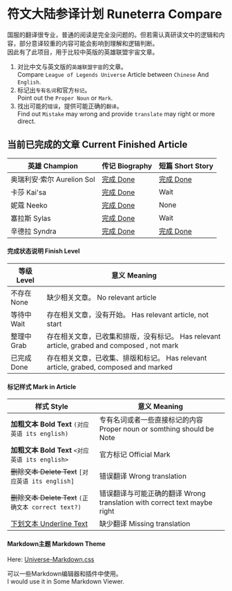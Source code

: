 # 符文大陆参译计划 Runeterra Compare
国服的翻译很专业，普通的阅读是完全没问题的。但若需认真研读文中的逻辑和内容，部分意译较重的内容可能会影响到理解和逻辑判断。  
因此有了此项目，用于比较中英版的英雄联盟宇宙文章。

1. 对比中文与英文版的`英雄联盟宇宙`的文章。  
Compare `League of Legends Universe` Article between `Chinese` And `English`.  
2. 标记出`专有名词`和官方`标记`。  
Point out the `Proper Noun` or `Mark`.  
3. 找出可能的`错误`，提供可能正确的`翻译`。  
Find out `Mistake` may wrong and provide `translate` may right or more direct.  

## 当前已完成的文章 Current Finished Article
| 英雄 Champion | 传记 Biography | 短篇 Short Story |
| ------- | ------- | ------- |
| 奥瑞利安·索尔 Aurelion Sol | [完成 Done](AurelionSol/Biography.md) | [完成 Done](AurelionSol/ShortStory.md) |
| 卡莎 Kai'sa | [完成 Done](Kaisa/Biography.md) | Wait |
| 妮蔻 Neeko | [完成 Done](Neeko/Biography.md) | None |
| 塞拉斯 Sylas | [完成 Done](Sylas/Biography.md) | Wait |
| 辛德拉 Syndra | [完成 Done](Syndra/Biography.md) | [完成 Done](Syndra/ShortStory.md) |

#### 完成状态说明 Finish Level
| 等级 Level | 意义 Meaning |
| ------- | ------- |
| 不存在 None | 缺少相关文章。 No relevant article
| 等待中 Wait | 存在相关文章，没有开始。 Has relevant article, not start
| 整理中 Grab | 存在相关文章，已收集和排版，没有标记。 Has relevant article, grabed and composed , not mark
| 已完成 Done | 存在相关文章，已收集、排版和标记。 Has relevant article, grabed, composed and marked

#### 标记样式 Mark in Article
| 样式 Style | 意义 Meaning |
| ------- | ------- |
**加粗文本 Bold Text** `(对应英语 its english)` | 专有名词或者一些直接标记的内容 Proper noun or somthing should be Note |
**加粗文本 Bold Text** `<对应英语 its english>` | 官方标记 Official Mark |
~~删除文本 Delete Text~~ `[对应英语 its english]` | 错误翻译 Wrong translation
~~删除文本 Delete Text~~ `(正确文本 correct text?)` | 错误翻译与可能正确的翻译 Wrong translation with correct text maybe right
<u>下划文本 Underline Text</u> | 缺少翻译 Missing translation

#### Markdown主题 Markdown Theme
Here: [Universe-Markdown.css](Universe-Markdown.css)

可以一些Markdown编辑器和插件中使用。  
I would use it in Some Markdown Viewer.
